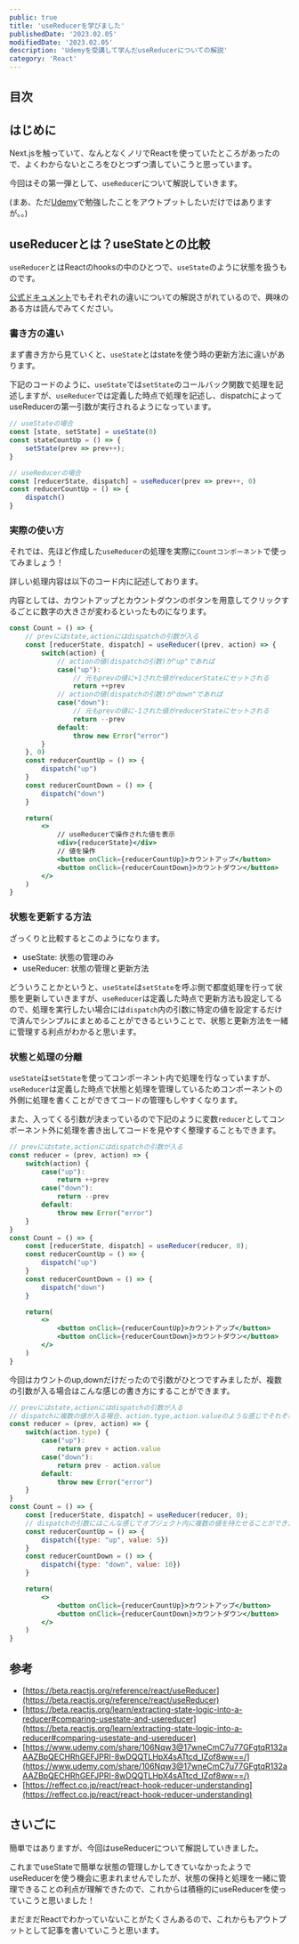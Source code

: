 ```yaml
---
public: true
title: 'useReducerを学びました'
publishedDate: '2023.02.05'
modifiedDate: '2023.02.05'
description: 'Udemyを受講して学んだuseReducerについての解説'
category: 'React'
---
```


## 目次

## はじめに

Next.jsを触っていて、なんとなくノリでReactを使っていたところがあったので、よくわからないところをひとつずつ潰していこうと思っています。  
  
今回はその第一弾として、`useReducer`について解説していきます。
  
(まあ、ただ[Udemy](https://www.udemy.com/share/106Nqw3@17wneCmC7u77GFgtqR132aAAZBpQECHRhGEFJPRI-8wDQQTLHpX4sATtcd_IZof8ww==/)で勉強したことをアウトプットしたいだけではありますが。。)  

## useReducerとは？useStateとの比較

`useReducer`とはReactのhooksの中のひとつで、`useState`のように状態を扱うものです。 
  
[公式ドキュメント](https://beta.reactjs.org/learn/extracting-state-logic-into-a-reducer#comparing-usestate-and-usereducer)でもそれぞれの違いについての解説さがれているので、興味のある方は読んでみてください。  

### 書き方の違い
  
まず書き方から見ていくと、`useState`とはstateを使う時の更新方法に違いがあります。  
  
下記のコードのように、`useState`では`setState`のコールバック関数で処理を記述しますが、`useReducer`では定義した時点で処理を記述し、dispatchによってuseReducerの第一引数が実行されるようになっています。

```jsx
// useStateの場合
const [state, setState] = useState(0)
const stateCountUp = () => {
    setState(prev => prev++);
}

// useReducerの場合
const [reducerState, dispatch] = useReducer(prev => prev++, 0)
const reducerCountUp = () => {
    dispatch()
}
```

### 実際の使い方

それでは、先ほど作成した`useReducer`の処理を実際に`Countコンポーネント`で使ってみましょう！  
  
詳しい処理内容は以下のコード内に記述しております。
  
内容としては、カウントアップとカウントダウンのボタンを用意してクリックするごとに数字の大きさが変わるといったものになります。

```jsx
const Count = () => {
    // prevにはstate,actionにはdispatchの引数が入る
    const [reducerState, dispatch] = useReducer((prev, action) => {
        switch(action) {
            // actionの値(dispatchの引数)が"up"であれば
            case("up"):
                // 元もprevの値に+1された値がreducerStateにセットされる
                return ++prev
            // actionの値(dispatchの引数)が"down"であれば
            case("down"):
                // 元もprevの値に-1された値がreducerStateにセットされる
                return --prev
            default: 
                throw new Error("error")
        }
    }, 0)
    const reducerCountUp = () => {
        dispatch("up")
    }
    const reducerCountDown = () => {
        dispatch("down")
    }

    return(
        <>
            // useReducerで操作された値を表示
            <div>{reducerState}</div>
            // 値を操作
            <button onClick={reducerCountUp}>カウントアップ</button>
            <button onClick={reducerCountDown}>カウントダウン</button>
        </>
    )
}
```

### 状態を更新する方法

ざっくりと比較するとこのようになります。
- useState: 状態の管理のみ
- useReducer: 状態の管理と更新方法
  
どういうことかというと、`useState`は`setState`を呼ぶ側で都度処理を行って状態を更新していきますが、`useReducer`は定義した時点で更新方法も設定してるので、処理を実行したい場合には`dispatch`内の引数に特定の値を設定するだけで済んでシンプルにまとめることができるということで、状態と更新方法を一緒に管理する利点がわかると思います。

### 状態と処理の分離

`useState`は`setState`を使ってコンポーネント内で処理を行なっていますが、`useReducer`は定義した時点で状態と処理を管理しているためコンポーネントの外側に処理を書くことができてコードの管理もしやすくなります。  
  
また、入ってくる引数が決まっているので下記のように変数`reducer`としてコンポーネント外に処理を書き出してコードを見やすく整理することもできます。
  
```jsx
// prevにはstate,actionにはdispatchの引数が入る
const reducer = (prev, action) => {
    switch(action) {
        case("up"):
            return ++prev
        case("down"):
            return --prev
        default: 
            throw new Error("error")
    }
}
const Count = () => {
    const [reducerState, dispatch] = useReducer(reducer, 0);
    const reducerCountUp = () => {
        dispatch("up")
    }
    const reducerCountDown = () => {
        dispatch("down")
    }

    return(
        <>
            <button onClick={reducerCountUp}>カウントアップ</button>
            <button onClick={reducerCountDown}>カウントダウン</button>
        </>
    )
}
```

今回はカウントのup,downだけだったので引数がひとつですみましたが、複数の引数が入る場合はこんな感じの書き方にすることができます。  
  
```jsx
// prevにはstate,actionにはdispatchの引数が入る
// dispatchに複数の値が入る場合、action.type,action.valueのような感じでそれぞれの値を取り出せます
const reducer = (prev, action) => {
    switch(action.type) {
        case("up"):
            return prev + action.value
        case("down"):
            return prev - action.value
        default: 
            throw new Error("error")
    }
}
const Count = () => {
    const [reducerState, dispatch] = useReducer(reducer, 0);
    // dispatchの引数にはこんな感じでオブジェクト内に複数の値を持たせることができます
    const reducerCountUp = () => {
        dispatch({type: "up", value: 5})
    }
    const reducerCountDown = () => {
        dispatch({type: "down", value: 10})
    }

    return(
        <>
            <button onClick={reducerCountUp}>カウントアップ</button>
            <button onClick={reducerCountDown}>カウントダウン</button>
        </>
    )
}
```

## 参考

- [https://beta.reactjs.org/reference/react/useReducer](https://beta.reactjs.org/reference/react/useReducer)
- [https://beta.reactjs.org/learn/extracting-state-logic-into-a-reducer#comparing-usestate-and-usereducer](https://beta.reactjs.org/learn/extracting-state-logic-into-a-reducer#comparing-usestate-and-usereducer)
- [https://www.udemy.com/share/106Nqw3@17wneCmC7u77GFgtqR132aAAZBpQECHRhGEFJPRI-8wDQQTLHpX4sATtcd_IZof8ww==/](https://www.udemy.com/share/106Nqw3@17wneCmC7u77GFgtqR132aAAZBpQECHRhGEFJPRI-8wDQQTLHpX4sATtcd_IZof8ww==/)
- [https://reffect.co.jp/react/react-hook-reducer-understanding](https://reffect.co.jp/react/react-hook-reducer-understanding)

## さいごに

簡単ではありますが、今回はuseReducerについて解説していきました。  
  
これまでuseStateで簡単な状態の管理しかしてきていなかったようでuseReducerを使う機会に恵まれませんでしたが、状態の保持と処理を一緒に管理できることの利点が理解できたので、これからは積極的にuseReducerを使っていこうと思いました！
  
まだまだReactでわかっていないことがたくさんあるので、これからもアウトプットとして記事を書いていこうと思います。